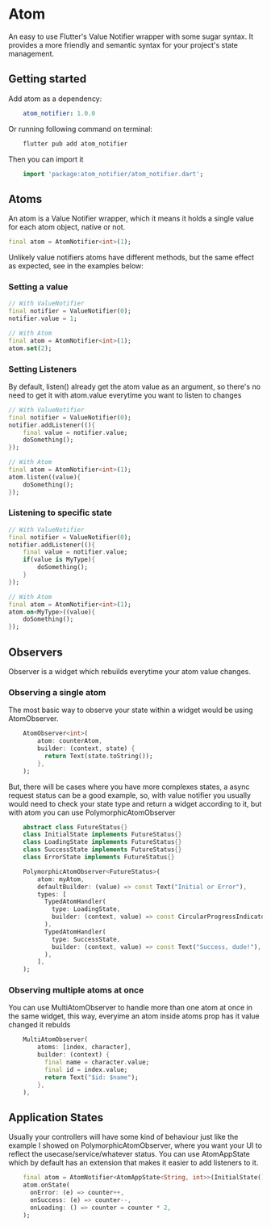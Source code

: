 # Atom
An easy to use Flutter's Value Notifier wrapper with some sugar syntax. It provides a more friendly and semantic syntax for your project's state management.

## Getting started
Add atom as a dependency:

```yaml
    atom_notifier: 1.0.0
```

Or running following command on terminal:
```bash
    flutter pub add atom_notifier
```

Then you can import it
```dart
    import 'package:atom_notifier/atom_notifier.dart';
```
## Atoms

An atom is a Value Notifier wrapper, which it means it holds a single value for each atom object, native or not.

```dart
final atom = AtomNotifier<int>(1);
```

Unlikely value notifiers atoms have different methods, but the same effect as expected, see in the examples below:

### Setting a value
```dart
// With ValueNotifier
final notifier = ValueNotifier(0);
notifier.value = 1;

// With Atom
final atom = AtomNotifier<int>(1);
atom.set(2);
```

### Setting Listeners
By default, listen() already get the atom value as an argument, so there's no need to get it with atom.value everytime you want to listen to changes
```dart
// With ValueNotifier
final notifier = ValueNotifier(0);
notifier.addListener((){
    final value = notifier.value;
    doSomething();
});

// With Atom
final atom = AtomNotifier<int>(1);
atom.listen((value){
    doSomething();
});
```

### Listening to specific state
```dart
// With ValueNotifier
final notifier = ValueNotifier(0);
notifier.addListener((){
    final value = notifier.value;
    if(value is MyType){
        doSomething();
    }
});

// With Atom
final atom = AtomNotifier<int>(1);
atom.on<MyType>((value){
    doSomething();
});
```

## Observers
Observer is a widget which rebuilds everytime your atom value changes.

### Observing a single atom
The most basic way to observe your state within a widget would be using AtomObserver.

```dart
    AtomObserver<int>(
        atom: counterAtom,
        builder: (context, state) {
          return Text(state.toString());
        },
    ); 
```

But, there will be cases where you have more complexes states, a async request status can be a good example, so, with value notifier you usually would need to check your state type and return a widget according to it, but with atom you can use PolymorphicAtomObserver
```dart
    abstract class FutureStatus{}
    class InitialState implements FutureStatus{}
    class LoadingState implements FutureStatus{}
    class SuccessState implements FutureStatus{}
    class ErrorState implements FutureStatus{}

    PolymorphicAtomObserver<FutureStatus>(
        atom: myAtom,
        defaultBuilder: (value) => const Text("Initial or Error"),
        types: [
          TypedAtomHandler(
            type: LoadingState,
            builder: (context, value) => const CircularProgressIndicator(),
          ),
          TypedAtomHandler(
            type: SuccessState,
            builder: (context, value) => const Text("Success, dude!"),
          ),
        ],
    );
```
### Observing multiple atoms at once
You can use MultiAtomObserver to handle more than one atom at once in the same widget, this way, everyime an atom inside atoms prop has it value changed it rebulds
```dart
    MultiAtomObserver(
        atoms: [index, character],
        builder: (context) {
          final name = character.value;
          final id = index.value;
          return Text("$id: $name");
        },
    ),
```

## Application States
Usually your controllers will have some kind of behaviour just like the example I showed on PolymorphicAtomObserver, where you want your UI to reflect the usecase/service/whatever status. You can use 
AtomAppState which by default has an extension that makes it easier to add listeners to it.

```dart
    final atom = AtomNotifier<AtomAppState<String, int>>(InitialState());
    atom.onState(
      onError: (e) => counter++,
      onSuccess: (e) => counter--,
      onLoading: () => counter = counter * 2,
    );
```
